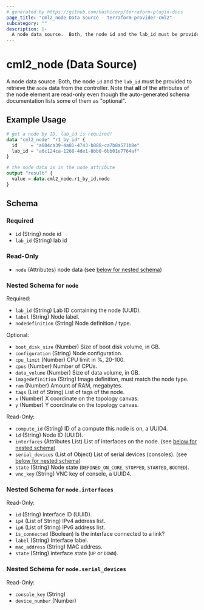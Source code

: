 ```yaml
---
# generated by https://github.com/hashicorp/terraform-plugin-docs
page_title: "cml2_node Data Source - terraform-provider-cml2"
subcategory: ""
description: |-
  A node data source.  Both, the node id and the lab_id must be provided to retrieve the node data from the controller.  Note that all of the attributes of the node element are read-only even though the auto-generated schema documentation lists some of them as "optional".
---
```


# cml2_node (Data Source)

A node data source.  Both, the node `id` and the `lab_id` must be provided to retrieve the `node` data from the controller.  Note that **all** of the attributes of the node element are read-only even though the auto-generated schema documentation lists some of them as "optional".

## Example Usage

```terraform
# get a node by ID, lab_id is required!
data "cml2_node" "r1_by_id" {
  id     = "a604ca39-4a81-4743-b888-ca7b8a571b8e"
  lab_id = "a6c124ca-1268-4de1-8bb0-6bb01e7764af"
}

# the node data is in the node attribute
output "result" {
  value = data.cml2_node.r1_by_id.node
}
```

<!-- schema generated by tfplugindocs -->
## Schema

### Required

- `id` (String) node id
- `lab_id` (String) lab id

### Read-Only

- `node` (Attributes) node data (see [below for nested schema](#nestedatt--node))

<a id="nestedatt--node"></a>
### Nested Schema for `node`

Required:

- `lab_id` (String) Lab ID containing the node (UUID).
- `label` (String) Node label.
- `nodedefinition` (String) Node definition / type.

Optional:

- `boot_disk_size` (Number) Size of boot disk volume, in GB.
- `configuration` (String) Node configuration.
- `cpu_limit` (Number) CPU limit in %, 20-100.
- `cpus` (Number) Number of CPUs.
- `data_volume` (Number) Size of data volume, in GB.
- `imagedefinition` (String) Image definition, must match the node type.
- `ram` (Number) Amount of RAM, megabytes.
- `tags` (List of String) List of tags of the node.
- `x` (Number) X coordinate on the topology canvas.
- `y` (Number) Y coordinate on the topology canvas.

Read-Only:

- `compute_id` (String) ID of a compute this node is on, a UUID4.
- `id` (String) Node ID (UUID).
- `interfaces` (Attributes List) List of interfaces on the node. (see [below for nested schema](#nestedatt--node--interfaces))
- `serial_devices` (List of Object) List of serial devices (consoles). (see [below for nested schema](#nestedatt--node--serial_devices))
- `state` (String) Node state (`DEFINED_ON_CORE`, `STOPPED`, `STARTED`, `BOOTED`).
- `vnc_key` (String) VNC key of console, a UUID4.

<a id="nestedatt--node--interfaces"></a>
### Nested Schema for `node.interfaces`

Read-Only:

- `id` (String) Interface ID (UUID).
- `ip4` (List of String) IPv4 address list.
- `ip6` (List of String) IPv6 address list.
- `is_connected` (Boolean) Is the interface connected to a link?
- `label` (String) Interface label.
- `mac_address` (String) MAC address.
- `state` (String) interface state (`UP` or `DOWN`).


<a id="nestedatt--node--serial_devices"></a>
### Nested Schema for `node.serial_devices`

Read-Only:

- `console_key` (String)
- `device_number` (Number)


